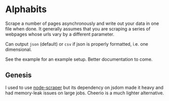 Alphabits
===

Scrape a number of pages asynchronously and write out your data in one file when done. It generally assumes that you are scraping a series of webpages whose urls vary by a different parameter. 

Can output `json` (default) or `csv` if json is properly formatted, i.e. one dimensional.

See the example for an example setup. Better documentation to come.


## Genesis

I used to use [node-scraper](https://github.com/mape/node-scraper) but its dependency on jsdom made it heavy and had memory-leak issues on large jobs. Cheerio is a much lighter alternative.
